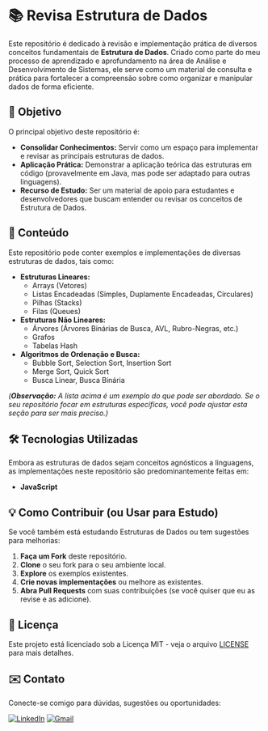 # 📚 Revisa Estrutura de Dados

Este repositório é dedicado à revisão e implementação prática de diversos conceitos fundamentais de **Estrutura de Dados**. Criado como parte do meu processo de aprendizado e aprofundamento na área de Análise e Desenvolvimento de Sistemas, ele serve como um material de consulta e prática para fortalecer a compreensão sobre como organizar e manipular dados de forma eficiente.

## 🚀 Objetivo

O principal objetivo deste repositório é:

* **Consolidar Conhecimentos:** Servir como um espaço para implementar e revisar as principais estruturas de dados.
* **Aplicação Prática:** Demonstrar a aplicação teórica das estruturas em código (provavelmente em Java, mas pode ser adaptado para outras linguagens).
* **Recurso de Estudo:** Ser um material de apoio para estudantes e desenvolvedores que buscam entender ou revisar os conceitos de Estrutura de Dados.

## 📁 Conteúdo

Este repositório pode conter exemplos e implementações de diversas estruturas de dados, tais como:

* **Estruturas Lineares:**
    * Arrays (Vetores)
    * Listas Encadeadas (Simples, Duplamente Encadeadas, Circulares)
    * Pilhas (Stacks)
    * Filas (Queues)
* **Estruturas Não Lineares:**
    * Árvores (Árvores Binárias de Busca, AVL, Rubro-Negras, etc.)
    * Grafos
    * Tabelas Hash
* **Algoritmos de Ordenação e Busca:**
    * Bubble Sort, Selection Sort, Insertion Sort
    * Merge Sort, Quick Sort
    * Busca Linear, Busca Binária

*(**Observação:** A lista acima é um exemplo do que pode ser abordado. Se o seu repositório focar em estruturas específicas, você pode ajustar esta seção para ser mais preciso.)*

## 🛠️ Tecnologias Utilizadas

Embora as estruturas de dados sejam conceitos agnósticos a linguagens, as implementações neste repositório são predominantemente feitas em:

* **JavaScript** 
## 💡 Como Contribuir (ou Usar para Estudo)

Se você também está estudando Estruturas de Dados ou tem sugestões para melhorias:

1.  **Faça um Fork** deste repositório.
2.  **Clone** o seu fork para o seu ambiente local.
3.  **Explore** os exemplos existentes.
4.  **Crie novas implementações** ou melhore as existentes.
5.  **Abra Pull Requests** com suas contribuições (se você quiser que eu as revise e as adicione).

## 📄 Licença

Este projeto está licenciado sob a Licença MIT - veja o arquivo [LICENSE](LICENSE) para mais detalhes.

## ✉️ Contato

Conecte-se comigo para dúvidas, sugestões ou oportunidades:

[![LinkedIn](https://img.shields.io/badge/LinkedIn-%230A66C2?style=for-the-badge&logo=linkedin&logoColor=white)](https://www.linkedin.com/in/gilvan-daniel-da-silva-b52637114)
[![Gmail](https://img.shields.io/badge/Gmail-%23D14836?style=for-the-badge&logo=gmail&logoColor=white)](mailto:gilvandnel@gmail.com)
